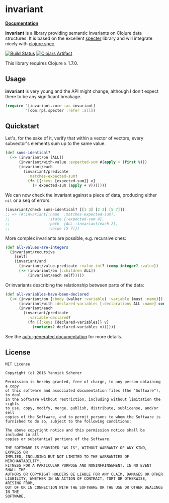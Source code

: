 # invariant

__[Documentation](https://xsc.github.io/invariant/)__

__invariant__ is a library providing semantic invariants on Clojure data
structures. It is based on the excellent [specter][specter] library and
will integrate nicely with [clojure.spec][cljspec].

[![Build Status](https://travis-ci.org/xsc/invariant.svg?branch=master)](https://travis-ci.org/xsc/invariant)
[![Clojars Artifact](https://img.shields.io/clojars/v/invariant.svg)](https://clojars.org/invariant)

This library requires Clojure ≥ 1.7.0.

## Usage

__invariant__ is very young and the API might change, although I don't expect
there to be any significant breakage.

```clojure
(require '[invariant.core :as invariant]
         '[com.rpl.specter :refer :all])
```

## Quickstart

Let's, for the sake of it, verify that within a vector of vectors, every
subvector's elements sum up to the same value.

```clojure
(def sums-identical?
  (-> (invariant/on [ALL])
      (invariant/with-value :expected-sum #(apply + (first %)))
      (invariant/each
        (invariant/predicate
          :matches-expected-sum?
          (fn [{:keys [expected-sum]} v]
            (= expected-sum (apply + v)))))))
```

We can now check the invariant against a piece of data, producing either
`nil` or a seq of errors.

```clojure
(invariant/check sums-identical? [[1 3] [2 2] [5 7]])
;; => (#:invariant{:name  :matches-expected-sum?,
;;                 :state {:expected-sum 4},
;;                 :path  [ALL :invariant/each 2],
;;                 :value [5 7]})
```

More complex invariants are possible, e.g. recursive ones:

```clojure
(def all-values-are-integers
  (invariant/recursive
    [self]
    (invariant/and
      (invariant/value-predicate :value-int? (comp integer? :value))
      (-> (invariant/on [:children ALL])
          (invariant/each self)))))
```

Or invariants describing the relationship between parts of the data:

```clojure
(def all-variables-have-been-declared
  (-> (invariant/on [:body (walker :variable) :variable (must :name)])
      (invariant/with :declared-variables [:declarations ALL :name] conj #{})
      (invariant/each
        (invariant/predicate
          :variable-declared?
          (fn [{:keys [declared-variables]} v]
            (contains? declared-variables v))))))
```

See the [auto-generated documentation](https://xsc.github.io/invariant/) for
more details.


[specter]: https://github.com/nathanmarz/specter
[cljspec]: http://clojure.org/guides/spec

## License

```
MIT License

Copyright (c) 2016 Yannick Scherer

Permission is hereby granted, free of charge, to any person obtaining a copy
of this software and associated documentation files (the "Software"), to deal
in the Software without restriction, including without limitation the rights
to use, copy, modify, merge, publish, distribute, sublicense, and/or sell
copies of the Software, and to permit persons to whom the Software is
furnished to do so, subject to the following conditions:

The above copyright notice and this permission notice shall be included in all
copies or substantial portions of the Software.

THE SOFTWARE IS PROVIDED "AS IS", WITHOUT WARRANTY OF ANY KIND, EXPRESS OR
IMPLIED, INCLUDING BUT NOT LIMITED TO THE WARRANTIES OF MERCHANTABILITY,
FITNESS FOR A PARTICULAR PURPOSE AND NONINFRINGEMENT. IN NO EVENT SHALL THE
AUTHORS OR COPYRIGHT HOLDERS BE LIABLE FOR ANY CLAIM, DAMAGES OR OTHER
LIABILITY, WHETHER IN AN ACTION OF CONTRACT, TORT OR OTHERWISE, ARISING FROM,
OUT OF OR IN CONNECTION WITH THE SOFTWARE OR THE USE OR OTHER DEALINGS IN THE
SOFTWARE.
```
